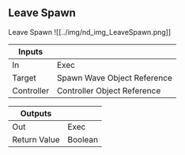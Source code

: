 ## Leave Spawn
Leave Spawn
![[../img/nd_img_LeaveSpawn.png]]

|Inputs||
|--|--|
| In | Exec |
| Target | Spawn Wave Object Reference |
| Controller | Controller Object Reference |

|Outputs||
|--|--|
| Out | Exec |
| Return Value | Boolean |

